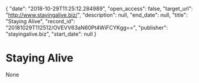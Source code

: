 {
  "date": "2018-10-29T11:25:12.284989", 
  "open_access": false, 
  "target_url": "http://www.stayingalive.biz/", 
  "description": null, 
  "end_date": null, 
  "title": "Staying Alive", 
  "record_id": "20181029T112512/OVEVV63aN60Pt4WiFCYKgg==", 
  "publisher": "stayingalive.biz", 
  "start_date": null
}

# Staying Alive

None